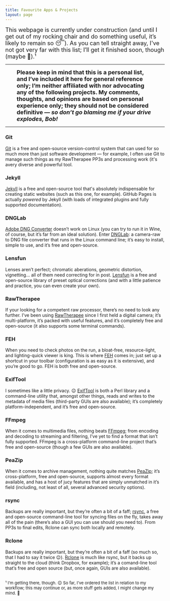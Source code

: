 ```yaml
--- 
title: Favourite Apps & Projects
layout: page 
--- 
```



<font size="4"> 
This webpage is currently under construction (and until I get out of my rocking chair and do something useful, it’s likely to remain so&nbsp;😴). As you can tell straight away, I've not got very far with this list; I’ll get it finished soon, though (maybe 😬).¹
</font> 

<hr>

<p>
<font size="4">
   <span style="display:block; margin-left:2em; margin-right:2em">
      <b>Please keep in mind that this is a personal list, and I’ve included it here for general reference only; I’m neither affiliated with nor advocating any of the following projects. My comments, thoughts, and opinions are based on personal experience only; they should not be considered definitive&nbsp;— <i>so don’t go blaming me if your drive explodes, Bob!</i></b>
   </span> 
</font>
</p>

<hr> 

<h3>
Git
</h3> 

<a href="https://git-scm.com/">Git</a> is a free and open-source version-control system that can used for so much more than just software development — for example, I often use Git to manage such things as my RawTherapee PP3s and processing work (it's avery diverse and powerful tool.

<h3> 
Jekyll
</h3> 


<a href="https://jekyllrb.com/">Jekyll</a> is a free and open-source tool that's absolutely indispensable for creating static websites (such as this one, for example). GitHub Pages is actually <i>powered</i> by Jekyll (with loads of integrated plugins and fully supported documentation).

<h3> 
DNGLab
</h3> 

<a href="https://helpx.adobe.com/uk/camera-raw/using/adobe-dng-converter.html">Adobe DNG Converter</a> doesn’t work on Linux (you can try to run it in Wine, of course, but it’s far from an ideal solution). Enter <a href="https://github.com/dnglab/dnglab  ">DNGLab</a>: a camera-raw to DNG file converter that runs in the Linux command line; it’s easy to install, simple to use, and it’s free and open-source.

<h3>
Lensfun
</h3> 

Lenses aren’t perfect; chromatic aberations, geometric distortion, vignetting... all of them need correcting for in post. <a href="https://lensfun.github.io">Lensfun</a> is a free and open-source library of preset optical corrections (and with a little patience and practice, you can even create your own).

<h3>
RawTherapee
</h3>

If your looking for a competent raw processor, there’s no need to look any further. I’ve been using <a href=" https://rawtherapee.com">RawTherapee</a> since I first held a digital camera; it’s multi-platform, it’s packed with useful features, and it’s completely free and open-source (it also supports some terminal commands). 

<h3>
FEH
</h3>

When you need to check photos on the run, a bloat-free, resource-light, and lighting-quick viewer is king. This is where <a href="https://feh.finalrewind.org/">FEH</a> comes in; just set up a shortcut in your toolbar (configuration is as easy as it is extensive), and you’re good to go. FEH is both free and open-source.

<h3>
ExifTool
</h3>

I sometimes like a little privacy. 😉 <a href="https://exiftool.org">ExifTool</a> is both a Perl library and a command-line utility that, amongst other things, reads and writes to the metadata of media files (third-party GUIs are also available); it’s completely platform-independent, and it’s free and open-source.

<h3>
FFmpeg
</h3>

When it comes to multimedia files, nothing beats <a href="https://ffmpeg.org">FFmpeg</a>; from encoding and decoding to streaming and filtering, I’ve yet to find a format that isn’t fully supported. FFmpeg is a cross-platform command-line project that’s free and open-source (though a few GUIs are also available).

<h3>
PeaZip
</h3>

When it comes to archive management, nothing quite matches <a href=" https://rawtherapee.com">PeaZip</a>; it’s cross-platform, free and open-source, supports almost every format available, and has a host of jucy features that are simply unmatched in it’s field (including, not least of all, several advanced security options).

<h3>
rsync
</h3>

Backups are really important, but they’re often a bit of a faff; <a href="https://github.com/RsyncProject/rsync">rsync</a>, a free and open-source command-line tool for syncing files on the fly, takes away all of the pain (there’s also a GUI you can use should you need to). From PP3s to final edits, Rclone can sync both locally and remotely.

<h3>
Rclone
</h3>

Backups are really important, but they’re often a bit of a faff (so much so, that I had to say it twice 😉). <a href="https://rclone.org">Rclone</a> is much like rsync, but it backs up straight to the cloud (think Dropbox, for example); it’s a comand-line tool that’s free and open source (but, once again, GUIs are also available).

<p style="margin-top: 30px; line-height: 1.15em;">
   <font size="2">
     ¹ I’m getting there, though. 😊 So far, I’ve ordered the list in relation to my workflow; this may continue or, as more stuff gets added, I might change my mind. 🤔
   </font>
</p>
